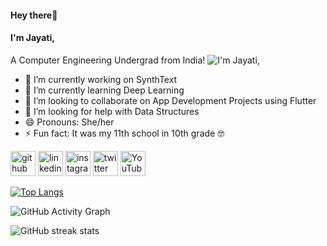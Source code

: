 #### Hey there👋
#### I'm Jayati,
A Computer Engineering Undergrad from India!
                                    ![I'm Jayati,](https://media.giphy.com/media/LMcB8XospGZO8UQq87/giphy.gif)



- 🔭 I’m currently working on SynthText 
- 🌱 I’m currently learning Deep Learning 
- 👯 I’m looking to collaborate on App Development Projects using Flutter 
- 🤔 I’m looking for help with Data Structures 
- 😄 Pronouns: She/her 
- ⚡ Fun fact: It was my 11th school in 10th grade 🤓 


[<img src='https://cdn.jsdelivr.net/npm/simple-icons@3.0.1/icons/github.svg' alt='github' height='40'>](https://github.com/jayatimishra)  [<img src='https://cdn.jsdelivr.net/npm/simple-icons@3.0.1/icons/linkedin.svg' alt='linkedin' height='40'>](https://www.linkedin.com/in/jayati-mishra-b1084a1bb/)  [<img src='https://cdn.jsdelivr.net/npm/simple-icons@3.0.1/icons/instagram.svg' alt='instagram' height='40'>](https://www.instagram.com/_jayatimishra_/)  [<img src='https://cdn.jsdelivr.net/npm/simple-icons@3.0.1/icons/twitter.svg' alt='twitter' height='40'>](https://twitter.com/HermGrange23)  [<img src='https://cdn.jsdelivr.net/npm/simple-icons@3.0.1/icons/youtube.svg' alt='YouTube' height='40'>](https://www.youtube.com/channel/vM6rCfGw-d3jcQFj5r35ZQ)  

[![Top Langs](https://github-readme-stats.vercel.app/api/top-langs/?username=jayatimishra)](https://github.com/anuraghazra/github-readme-stats)

![GitHub Activity Graph](https://activity-graph.herokuapp.com/graph?username=jayatimishra)  

![GitHub streak stats](https://github-readme-streak-stats.herokuapp.com/?user=jayatimishra)  

